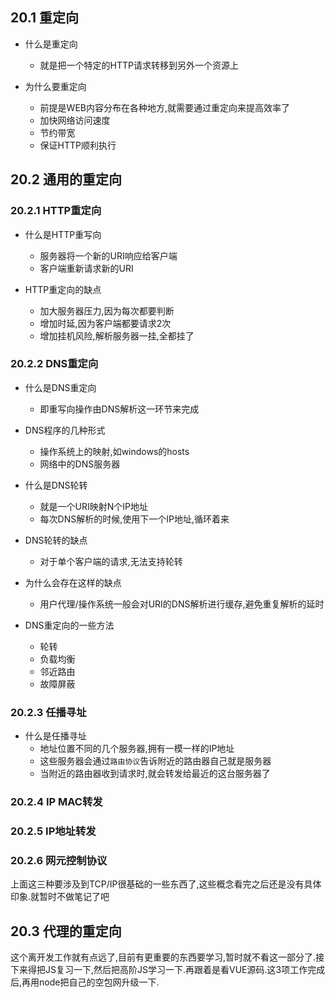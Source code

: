 ## 20.1 重定向
- 什么是重定向
  - 就是把一个特定的HTTP请求转移到另外一个资源上

- 为什么要重定向
  - 前提是WEB内容分布在各种地方,就需要通过重定向来提高效率了
  - 加快网络访问速度
  - 节约带宽
  - 保证HTTP顺利执行

## 20.2 通用的重定向
### 20.2.1 HTTP重定向
- 什么是HTTP重写向
  - 服务器将一个新的URI响应给客户端
  - 客户端重新请求新的URI

- HTTP重定向的缺点
  - 加大服务器压力,因为每次都要判断
  - 增加时延,因为客户端都要请求2次
  - 增加挂机风险,解析服务器一挂,全都挂了

### 20.2.2 DNS重定向
- 什么是DNS重定向
  - 即重写向操作由DNS解析这一环节来完成

- DNS程序的几种形式
  - 操作系统上的映射,如windows的hosts
  - 网络中的DNS服务器

- 什么是DNS轮转
  - 就是一个URI映射N个IP地址
  - 每次DNS解析的时候,使用下一个IP地址,循环着来

- DNS轮转的缺点
  - 对于单个客户端的请求,无法支持轮转

- 为什么会存在这样的缺点
  - 用户代理/操作系统一般会对URI的DNS解析进行缓存,避免重复解析的延时

- DNS重定向的一些方法
  - 轮转
  - 负载均衡
  - 邻近路由
  - 故障屏蔽

### 20.2.3 任播寻址
- 什么是任播寻址
  - 地址位置不同的几个服务器,拥有一模一样的IP地址
  - 这些服务器会通过`路由协议`告诉附近的路由器自己就是服务器
  - 当附近的路由器收到请求时,就会转发给最近的这台服务器了

### 20.2.4 IP MAC转发
### 20.2.5 IP地址转发
### 20.2.6 网元控制协议
上面这三种要涉及到TCP/IP很基础的一些东西了,这些概念看完之后还是没有具体印象.就暂时不做笔记了吧
## 20.3 代理的重定向
这个离开发工作就有点远了,目前有更重要的东西要学习,暂时就不看这一部分了.接下来得把JS复习一下,然后把高阶JS学习一下.再跟着是看VUE源码.这3项工作完成后,再用node把自己的空包网升级一下.
